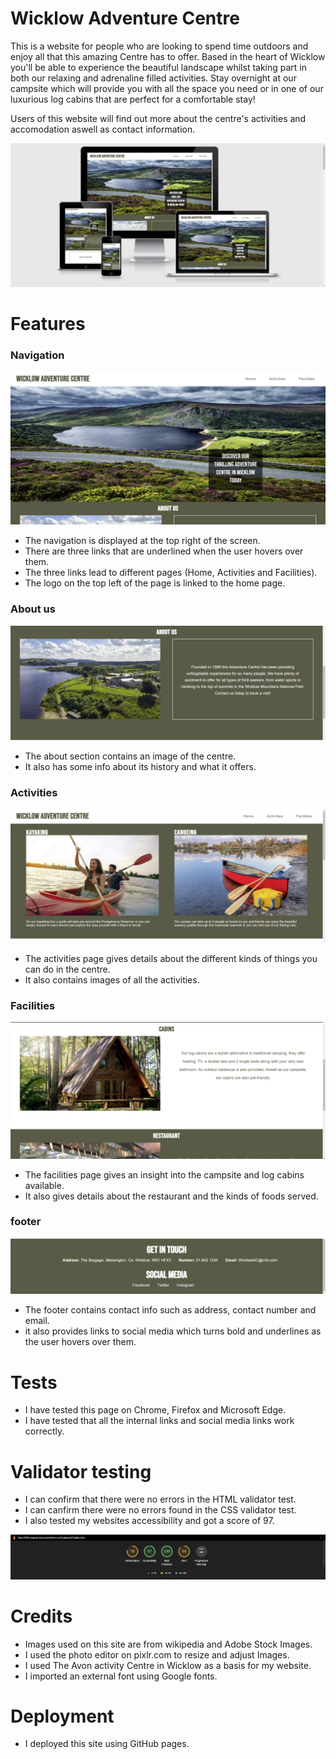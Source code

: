 # Wicklow Adventure Centre

This is a website for people who are looking to spend time outdoors and enjoy all
that this amazing Centre has to offer. Based in the heart of Wicklow you'll be able
to experience the beautiful landscape whilst taking part in both our relaxing and adrenaline 
filled activities. Stay overnight at our campsite which will provide you with all the space you need 
or in one of our luxurious log cabins that are perfect for a comfortable stay!

Users of this website will find out more about the centre's activities and accomodation
aswell as contact information.

![Responsive image](assets/images/Responsive-image.WebP)

# Features

### Navigation

![Navigation image](assets/images/Navigation-image.WebP)

- The navigation is displayed at the top right of the screen.
- There are three links that are underlined when the user hovers over them.
- The three links lead to different pages (Home, Activities and Facilities).
- The logo on the top left of the page is linked to the home page.

### About us 

![About us image](assets/images/about-readme.WebP)

- The about section contains an image of the centre.
- It also has some info about its history and what it offers.

### Activities 

![Activities image](assets/images/activities-readme.WebP)

- The activities page gives details about the different kinds of things you can do in the centre.
- It also contains images of all the activities.

### Facilities

![Facilities image](assets/images/facilities-readme.WebP)

- The facilities page gives an insight into the campsite and log cabins available.
- It also gives details about the restaurant and the kinds of foods served.

### footer

![footer image](assets/images/footer-readme.WebP)

- The footer contains contact info such as address, contact number and email.
- it also provides links to social media which turns bold and underlines as the user hovers over them.

# Tests 

- I have tested this page on Chrome, Firefox and Microsoft Edge.
- I have tested that all the internal links and social media links work correctly.

# Validator testing 

- I can confirm that there were no errors in the HTML validator test.
- I can canfirm there were no errors found in the CSS validator test.
- I also tested my websites accessibility and got a score of 97.

![meb.dev test](assets/images/Accessibility-test.WebP)

# Credits 

- Images used on this site are from wikipedia and Adobe Stock Images.
- I used the photo editor on pixlr.com to resize and adjust Images.
- I used The Avon activity Centre in Wicklow as a basis for my website.
- I imported an external font using Google fonts.

# Deployment

- I deployed this site using GitHub pages.

